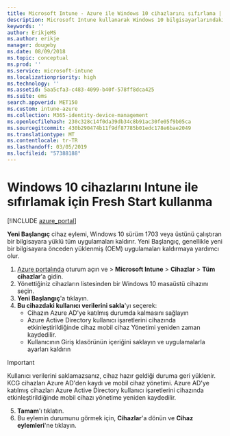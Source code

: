 ```yaml
---
title: Microsoft Intune - Azure ile Windows 10 cihazlarını sıfırlama | Microsoft Docs
description: Microsoft Intune kullanarak Windows 10 bilgisayarlarındaki uygulamaları silmek veya kaldırmak için Yeni Başlangıç'ı kullanın.
keywords: ''
author: ErikjeMS
ms.author: erikje
manager: dougeby
ms.date: 08/09/2018
ms.topic: conceptual
ms.prod: ''
ms.service: microsoft-intune
ms.localizationpriority: high
ms.technology: ''
ms.assetid: 5aa5cfa3-c483-4099-b40f-578ff8dca425
ms.suite: ems
search.appverid: MET150
ms.custom: intune-azure
ms.collection: M365-identity-device-management
ms.openlocfilehash: 230c328c14f0da39db34c8b91ac30fe05f9b05ca
ms.sourcegitcommit: 430b290474b11f9df87785b01edc178e6bae2049
ms.translationtype: MT
ms.contentlocale: tr-TR
ms.lasthandoff: 03/05/2019
ms.locfileid: "57388188"
---
```

# <a name="use-fresh-start-to-reset-windows-10-devices-with-intune"></a>Windows 10 cihazlarını Intune ile sıfırlamak için Fresh Start kullanma


[!INCLUDE [azure_portal](./includes/azure_portal.md)]

**Yeni Başlangıç** cihaz eylemi, Windows 10 sürüm 1703 veya üstünü çalıştıran bir bilgisayara yüklü tüm uygulamaları kaldırır. Yeni Başlangıç, genellikle yeni bir bilgisayara önceden yüklenmiş (OEM) uygulamaları kaldırmaya yardımcı olur.  

1. [Azure portalında](https://portal.azure.com) oturum açın ve > **Microsoft Intune** > **Cihazlar** > **Tüm cihazlar**'a gidin.
2. Yönettiğiniz cihazların listesinden bir Windows 10 masaüstü cihazını seçin.
3. **Yeni Başlangıç**'a tıklayın. 
4. **Bu cihazdaki kullanıcı verilerini sakla**'yı seçerek:
   * Cihazın Azure AD'ye katılmış durumda kalmasını sağlayın
    * Azure Active Directory kullanıcı işaretlerini cihazında etkinleştirildiğinde cihaz mobil cihaz Yönetimi yeniden zaman kaydedilir.
    * Kullanıcının Giriş klasörünün içeriğini saklayın ve uygulamalarla ayarları kaldırın  
  > [!IMPORTANT]
 > Kullanıcı verilerini saklamazsanız, cihaz hazır geldiği duruma geri yüklenir. KCG cihazları Azure AD'den kaydı ve mobil cihaz yönetimi.
 > Azure AD'ye katılmış cihazları Azure Active Directory kullanıcı işaretlerini cihazında etkinleştirildiğinde mobil cihazı yönetime yeniden kaydedilir.
 
5. **Tamam**'ı tıklatın.   
6. Bu eylemin durumunu görmek için, **Cihazlar**'a dönün ve **Cihaz eylemleri**'ne tıklayın.  
